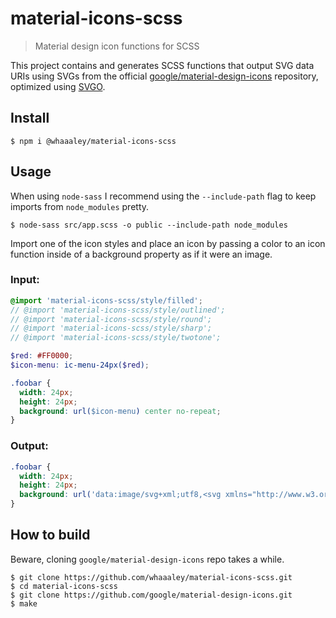 
# material-icons-scss

> Material design icon functions for SCSS

This project contains and generates SCSS functions that output SVG data URIs using SVGs from the official [google/material-design-icons](https://github.com/google/material-design-icons) repository, optimized using [SVGO](https://github.com/svg/svgo).

## Install

```
$ npm i @whaaaley/material-icons-scss
```

## Usage

When using `node-sass` I recommend using the `--include-path` flag to keep imports from `node_modules` pretty.

```
$ node-sass src/app.scss -o public --include-path node_modules
```

Import one of the icon styles and place an icon by passing a color to an icon function inside of a background property as if it were an image.

### Input:

```scss
@import 'material-icons-scss/style/filled';
// @import 'material-icons-scss/style/outlined';
// @import 'material-icons-scss/style/round';
// @import 'material-icons-scss/style/sharp';
// @import 'material-icons-scss/style/twotone';

$red: #FF0000;
$icon-menu: ic-menu-24px($red);

.foobar {
  width: 24px;
  height: 24px;
  background: url($icon-menu) center no-repeat;
}
```

### Output:

```css
.foobar {
  width: 24px;
  height: 24px;
  background: url('data:image/svg+xml;utf8,<svg xmlns="http://www.w3.org/2000/svg" viewBox="0 0 24 24"><path fill="#F00" d="M3 18h18v-2H3v2zm0-5h18v-2H3v2zm0-7v2h18V6H3z"/></svg>') center no-repeat;
}
```

## How to build

Beware, cloning `google/material-design-icons` repo takes a while.

```
$ git clone https://github.com/whaaaley/material-icons-scss.git
$ cd material-icons-scss
$ git clone https://github.com/google/material-design-icons.git
$ make
```
